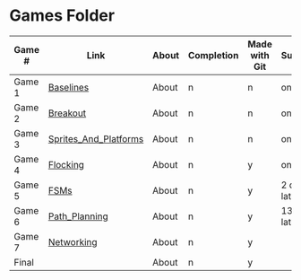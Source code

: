 # Games Folder

| Game #|           Link                                | About        | Completion | Made with Git | Submitted |
|-------| -------                                       | -------      |  -------   | -------     | -------   |
|Game 1 | [Baselines](Baselines)                        | About        | n          | n           | on time |
|Game 2 | [Breakout](Breakout)                          | About        | n          | n           | on time |
|Game 3 | [Sprites_And_Platforms](Sprites_And_Platforms)| About        | n          | n           | on time |
|Game 4 | [Flocking](Flocking)                          | About        | n          | y           | on time |
|Game 5 | [FSMs](FSMs)                                  | About        | n          | y           | 2 days late |
|Game 6 | [Path_Planning](Path_Planning)                | About        | n          | y           | 13 days late |
|Game 7 | [Networking](Networking)                      | About        | n          | y           |
|Final  | []()                                          | About        | n          | y           |